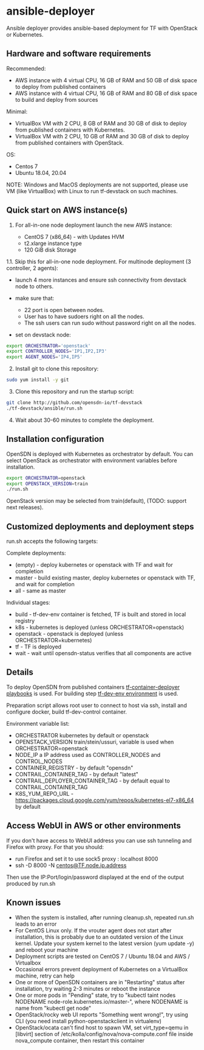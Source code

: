 # ansible-deployer

Ansible deployer provides ansible-based deployment for TF with OpenStack or Kubernetes.

## Hardware and software requirements

Recommended:

- AWS instance with 4 virtual CPU, 16 GB of RAM and 50 GB of disk space to deploy from published containers
- AWS instance with 4 virtual CPU, 16 GB of RAM and 80 GB of disk space to build and deploy from sources

Minimal:

- VirtualBox VM with 2 CPU, 8 GB of RAM and 30 GB of disk to deploy from published containers with Kubernetes.
- VirtualBox VM with 2 CPU, 10 GB of RAM and 30 GB of disk to deploy from published containers with OpenStack.

OS:

- Centos 7
- Ubuntu 18.04, 20.04

NOTE: Windows and MacOS deployments are not supported, please use VM (like VirtualBox) with Linux to run tf-devstack on such machines.

## Quick start on AWS instance(s)

1. For all-in-one node deployment launch the new AWS instance:

    - CentOS 7 (x86_64) - with Updates HVM
    - t2.xlarge instance type
    - 120 GiB disk Storage

1.1. Skip this for all-in-one node deployment. For multinode deployment (3 controller, 2 agents):

- launch 4 more instances and ensure ssh connectivity from devstack node to others.
- make sure that:
  - 22 port is open between nodes.
  - User has to have sudoers right on all the nodes.
  - The ssh users can run sudo without password right on all the nodes.

- set on devstack node:

``` bash
export ORCHESTRATOR='openstack'
export CONTROLLER_NODES='IP1,IP2,IP3'
export AGENT_NODES='IP4,IP5'
```

2. Install git to clone this repository:

``` bash
sudo yum install -y git
```

3. Clone this repository and run the startup script:

``` bash
git clone http://github.com/opensdn-io/tf-devstack
./tf-devstack/ansible/run.sh
```

4. Wait about 30-60 minutes to complete the deployment.

## Installation configuration

OpenSDN is deployed with Kubernetes as orchestrator by default.
You can select OpenStack as orchestrator with environment variables before installation.

``` bash
export ORCHESTRATOR=openstack
export OPENSTACK_VERSION=train
./run.sh
```

OpenStack version may be selected from train(default), (TODO: support next releases).

## Customized deployments and deployment steps

run.sh accepts the following targets:

Complete deployments:

- (empty) - deploy kubernetes or openstack with TF and wait for completion
- master - build existing master, deploy kubernetes or openstack with TF, and wait for completion
- all - same as master

Individual stages:

- build - tf-dev-env container is fetched, TF is built and stored in local registry
- k8s - kubernetes is deployed (unless ORCHESTRATOR=openstack)
- openstack - openstack is deployed (unless ORCHESTRATOR=kubernetes)
- tf - TF is deployed
- wait - wait until opensdn-status verifies that all components are active

## Details

To deploy OpenSDN from published containers
[tf-container-deployer playbooks](https://github.com/opensdn-io/tf-ansible-deployer) is used. For building step
[tf-dev-env environment](https://github.com/opensdn-io/tf-dev-env) is used.

Preparation script allows root user to connect to host via ssh, install and configure docker,
build tf-dev-control container.

Environment variable list:

- ORCHESTRATOR kubernetes by default or openstack
- OPENSTACK_VERSION train/stein/ussuri, variable is used when ORCHESTRATOR=openstack
- NODE_IP a IP address used as CONTROLLER_NODES and CONTROL_NODES
- CONTAINER_REGISTRY - by default "opensdn"
- CONTRAIL_CONTAINER_TAG - by default "latest"
- CONTRAIL_DEPLOYER_CONTAINER_TAG - by default equal to CONTRAIL_CONTAINER_TAG
- K8S_YUM_REPO_URL - https://packages.cloud.google.com/yum/repos/kubernetes-el7-x86_64 by default

## Access WebUI in AWS or other environments

If you don't have access to WebUI address you can use ssh tunneling and Firefox with proxy.
For that you should:

- run Firefox and set it to use sock5 proxy : localhost 8000
- ssh -D 8000 -N centos@TF.node.ip.address

Then use the IP:Port/login/password displayed at the end of the output produced by run.sh

## Known issues

- When the system is installed, after running cleanup.sh, repeated run.sh leads to an error
- For CentOS Linux only. If the vrouter agent does not start after installation, this is probably due to an outdated version of the Linux kernel. Update your system kernel to the latest version (yum update -y) and reboot your machine
- Deployment scripts are tested on CentOS 7 / Ubuntu 18.04 and AWS / Virtualbox
- Occasional errors prevent deployment of Kubernetes on a VirtualBox machine, retry can help
- One or more of OpenSDN containers are in "Restarting" status after installation,
try waiting 2-3 minutes or reboot the instance
- One or more pods in "Pending" state, try to "kubectl taint nodes NODENAME node-role.kubernetes.io/master-",
where NODENAME is name from "kubectl get node"
- OpenStack/rocky web UI reports "Something went wrong!",
try using CLI (you need install python-openstackclient in virtualenv)
- OpenStack/ocata can't find host to spawn VM,
set virt_type=qemu in [libvirt] section of /etc/kolla/config/nova/nova-compute.conf file inside nova_compute container,
then restart this container
